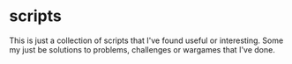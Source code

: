 # scripts

This is just a collection of scripts that I've found useful or interesting. Some my just be solutions to problems, challenges or wargames that I've done.
